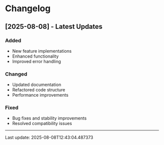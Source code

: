 # Changelog

## [2025-08-08] - Latest Updates

### Added
- New feature implementations
- Enhanced functionality
- Improved error handling

### Changed  
- Updated documentation
- Refactored code structure
- Performance improvements

### Fixed
- Bug fixes and stability improvements
- Resolved compatibility issues

---
Last update: 2025-08-08T12:43:04.487373
